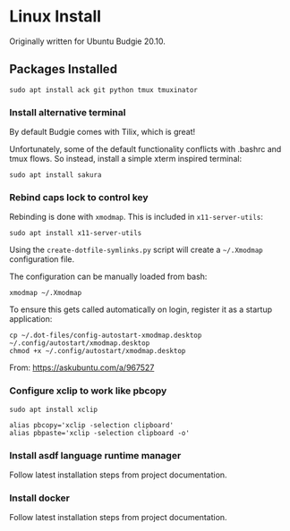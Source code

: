 # Linux Install

Originally written for Ubuntu Budgie 20.10.

## Packages Installed

```
sudo apt install ack git python tmux tmuxinator
```

### Install alternative terminal

By default Budgie comes with Tilix, which is great!

Unfortunately, some of the default functionality conflicts with .bashrc and tmux flows. So instead, install a simple xterm inspired terminal:

```
sudo apt install sakura
```

### Rebind caps lock to control key

Rebinding is done with `xmodmap`. This is included in `x11-server-utils`:

```
sudo apt install x11-server-utils
```

Using the `create-dotfile-symlinks.py` script will create a `~/.Xmodmap` configuration file.

The configuration can be manually loaded from bash:

```
xmodmap ~/.Xmodmap
```

To ensure this gets called automatically on login, register it as a startup application:

```
cp ~/.dot-files/config-autostart-xmodmap.desktop ~/.config/autostart/xmodmap.desktop
chmod +x ~/.config/autostart/xmodmap.desktop
```

From: https://askubuntu.com/a/967527

### Configure xclip to work like pbcopy

```
sudo apt install xclip
```

```
alias pbcopy='xclip -selection clipboard'
alias pbpaste='xclip -selection clipboard -o'
```

### Install asdf language runtime manager

Follow latest installation steps from project documentation.

### Install docker

Follow latest installation steps from project documentation.
